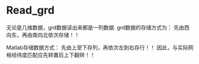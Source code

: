 # Read_grd

无论是几维数据，grd数据读出来都是一列数据.
grd数据的存储方式为：
先由西向东，再由南向北依次存储！！

Matlab存储数据方式：
先由上至下存列，再依次左到右存行！！
因此，与实际网格经纬度匹配应先转置后上下翻转！！

